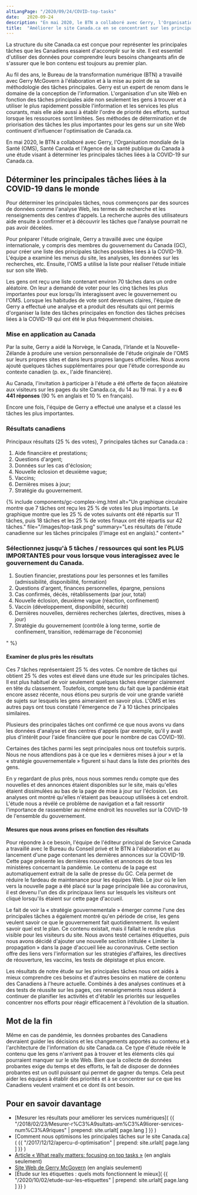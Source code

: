 ```yaml
---
altLangPage: "/2020/09/24/COVID-top-tasks"
date:   2020-09-24
description: "En mai 2020, le BTN a collaboré avec Gerry, l'Organisation mondiale de la Santé (OMS), Santé Canada et l'Agence de la santé publique du Canada à une étude visant à déterminer les principales tâches liées à la COVID-19 sur Canada.ca."
title:  "Améliorer le site Canada.ca en se concentrant sur les principales tâches liées à la COVID-19"
---
```


La structure du site Canada.ca est conçue pour représenter les principales tâches que les Canadiens essaient d'accomplir sur le site. Il est essentiel d'utiliser des données pour comprendre leurs besoins changeants afin de s'assurer que le bon contenu est toujours au premier plan.

Au fil des ans, le Bureau de la transformation numérique (BTN) a travaillé avec Gerry McGovern à l'élaboration et à la mise au point de sa méthodologie des tâches principales. Gerry est un expert de renom dans le domaine de la conception de l'information. L'organisation d'un site Web en fonction des tâches principales aide non seulement les gens à trouver et à utiliser le plus rapidement possible l'information et les services les plus courants, mais elle aide aussi à établir l'ordre de priorité des efforts, surtout lorsque les ressources sont limitées. Ses méthodes de détermination et de priorisation des tâches les plus importantes pour les gens sur un site Web continuent d'influencer l'optimisation de Canada.ca.

En mai 2020, le BTN a collaboré avec Gerry, l'Organisation mondiale de la Santé (OMS), Santé Canada et l'Agence de la santé publique du Canada à une étude visant à déterminer les principales tâches liées à la COVID-19 sur Canada.ca.

## Déterminer les principales tâches liées à la COVID-19 dans le monde

Pour déterminer les principales tâches, nous commençons par des sources de données comme l'analyse Web, les termes de recherche et les renseignements des centres d'appels. La recherche auprès des utilisateurs aide ensuite à confirmer et à découvrir les tâches que l'analyse pourrait ne pas avoir décelées.

Pour préparer l'étude originale, Gerry a travaillé avec une équipe internationale, y compris des membres du gouvernement du Canada (GC), pour créer une liste des principales tâches possibles liées à la COVID-19. L'équipe a examiné les menus du site, les analyses, les données sur les recherches, etc. Ensuite, l'OMS a utilisé la liste pour réaliser l'étude initiale sur son site Web.

Les gens ont reçu une liste contenant environ 70 tâches dans un ordre aléatoire. On leur a demandé de voter pour les cinq tâches les plus importantes pour eux lorsqu'ils interagissent avec le gouvernement ou l'OMS. Lorsque les habitudes de vote sont devenues claires, l'équipe de Gerry a effectué une analyse et a produit des résultats qui ont permis d'organiser la liste des tâches principales en fonction des tâches précises liées à la COVID-19 qui ont été le plus fréquemment choisies.

### Mise en application au Canada

Par la suite, Gerry a aidé la Norvège, le Canada, l'Irlande et la Nouvelle-Zélande à produire une version personnalisée de l'étude originale de l'OMS sur leurs propres sites et dans leurs propres langues officielles. Nous avons ajouté quelques tâches supplémentaires pour que l'étude corresponde au contexte canadien (p. ex., l'aide financière).

Au Canada, l'invitation à participer à l'étude a été offerte de façon aléatoire aux visiteurs sur les pages du site Canada.ca, du 14 au 19 mai. Il y a eu **6 441 réponses** (90&nbsp;% en anglais et 10&nbsp;% en français).

Encore une fois, l'équipe de Gerry a effectué une analyse et a classé les tâches les plus importantes.

### Résultats canadiens

Principaux résultats (25&nbsp;% des votes), 7 principales tâches sur Canada.ca&nbsp;:

1. Aide financière et prestations;
2. Questions d'argent;
3. Données sur les cas d'éclosion;
4. Nouvelle éclosion et deuxième vague;
5. Vaccins;
6. Dernières mises à jour;
7. Stratégie du gouvernement.

{% include components/gc-complex-img.html
   alt="Un graphique circulaire montre que 7 tâches ont reçu les 25&nbsp;% de votes les plus importants. Le graphique montre que les 25&nbsp;% de votes suivants ont été répartis sur 11 tâches, puis 18 tâches et les 25&nbsp;% de votes finaux ont été répartis sur 42 tâches."
   file="/images/top-task.png"
   summary="Les résultats de l'étude canadienne sur les tâches principales (l'image est en anglais)."
   content="<h3>Sélectionnez jusqu'à 5 tâches / ressources qui sont les PLUS IMPORTANTES pour vous lorsque vous interagissez avec le gouvernement du Canada.</h3>
  <ol>
    <li>Soutien financier, prestations pour les personnes et les familles (admissibilité, disponibilité, formation)</li>
    <li>Questions d'argent, finances personnelles, épargne, pensions</li>
    <li>Cas confirmés, décès, rétablissements (par jour, total)</li>
    <li>Nouvelle éclosion, deuxième vague (réaction, confinement)</li>
    <li>Vaccin (développement, disponibilité, sécurité)</li>
    <li>Dernières nouvelles, dernières recherches (alertes, directives, mises à jour)</li>
    <li>Stratégie du gouvernement (contrôle à long terme, sortie de confinement, transition, redémarrage de l'économie)</li>
  </ol>"
%}

#### Examiner de plus près les résultats

Ces 7 tâches représentaient 25&nbsp;% des votes. Ce nombre de tâches qui obtient 25&nbsp;% des votes est élevé dans une étude sur les principales tâches. Il est plus habituel de voir seulement quelques tâches émerger clairement en tête du classement. Toutefois, compte tenu du fait que la pandémie était encore assez récente, nous étions peu surpris de voir une grande variété de sujets sur lesquels les gens aimeraient en savoir plus. L'OMS et les autres pays ont tous constaté l'émergence de 7 à 10 tâches principales similaires.

Plusieurs des principales tâches ont confirmé ce que nous avons vu dans les données d'analyse et des centres d'appels (par exemple, qu'il y avait plus d'intérêt pour l'aide financière que pour le nombre de cas COVID-19).

Certaines des tâches parmi les sept principales nous ont toutefois surpris. Nous ne nous attendions pas à ce que les «&nbsp;dernières mises à jour&nbsp;» et la «&nbsp;stratégie gouvernementale&nbsp;» figurent si haut dans la liste des priorités des gens.

En y regardant de plus près, nous nous sommes rendu compte que des nouvelles et des annonces étaient disponibles sur le site, mais qu'elles étaient dissimulées au bas de la page de mise à jour sur l'éclosion. Les analyses ont montré qu'elles n'étaient pas beaucoup utilisées à cet endroit. L'étude nous a révélé ce problème de navigation et a fait ressortir l'importance de rassembler au même endroit les nouvelles sur la COVID-19 de l'ensemble du gouvernement.

#### Mesures que nous avons prises en fonction des résultats

Pour répondre à ce besoin, l'équipe de l'éditeur principal de Service Canada a travaillé avec le Bureau du Conseil privé et le BTN à l'élaboration et au lancement d'une page contenant les dernières annonces sur la COVID-19. Cette page présente les dernières nouvelles et annonces de tous les ministères concernant la pandémie. Le contenu de la page est automatiquement extrait de la salle de presse du GC. Cela permet de réduire le fardeau de maintenance pour les équipes Web. Le jour où le lien vers la nouvelle page a été placé sur la page principale liée au coronavirus, il est devenu l'un des dix principaux liens sur lesquels les visiteurs ont cliqué lorsqu'ils étaient sur cette page d'accueil.

Le fait de voir la «&nbsp;stratégie gouvernementale&nbsp;» émerger comme l'une des principales tâches a également montré qu'en période de crise, les gens veulent savoir ce que le gouvernement fait quotidiennement. Ils veulent savoir quel est le plan. Ce contenu existait, mais il fallait le rendre plus visible pour les visiteurs du site. Nous avons testé certaines étiquettes, puis nous avons décidé d'ajouter une nouvelle section intitulée «&nbsp;Limiter la propagation&nbsp;» dans la page d'accueil liée au coronavirus. Cette section offre des liens vers l'information sur les stratégies d'affaires, les directives de réouverture, les vaccins, les tests de dépistage et plus encore.

Les résultats de notre étude sur les principales tâches nous ont aidés à mieux comprendre ces besoins et d'autres besoins en matière de contenu des Canadiens à l'heure actuelle. Combinés à des analyses continues et à des tests de réussite sur les pages, ces renseignements nous aident à continuer de planifier les activités et d'établir les priorités sur lesquelles concentrer nos efforts pour réagir efficacement à l'évolution de la situation.

## Mot de la fin

Même en cas de pandémie, les données probantes des Canadiens devraient guider les décisions et les changements apportés au contenu et à l'architecture de l'information du site Canada.ca. Ce type d'étude révèle le contenu que les gens n'arrivent pas à trouver et les éléments clés qui pourraient manquer sur le site Web. Bien que la collecte de données probantes exige du temps et des efforts, le fait de disposer de données probantes est un outil puissant qui permet de gagner du temps. Cela peut aider les équipes à établir des priorités et à se concentrer sur ce que les Canadiens veulent vraiment et ce dont ils ont besoin.

## Pour en savoir davantage

* [Mesurer les résultats pour améliorer les services numériques]( {{ "/2018/02/23/Mesurer-r%C3%A9sultats-am%C3%A9liorer-services-num%C3%A9riques" | prepend: site.urlalt[ page.lang ] }} )
* [Comment nous optimisons les principales tâches sur le site Canada.ca]( {{ "/2017/12/12/apercu-d-optimisation" | prepend: site.urlalt[ page.lang ] }} )
* [Article «&nbsp;What really matters: focusing on top tasks&nbsp;»](https://alistapart.com/article/what-really-matters-focusing-on-top-tasks) (en anglais seulement)
* [Site Web de Gerry McGovern](http://www.gerrymcgovern.com/) (en anglais seulement)
* [Étude sur les étiquettes&nbsp;: quels mots fonctionnent le mieux]( {{ "/2020/10/02/etude-sur-les-etiquettes" | prepend: site.urlalt[ page.lang ] }} )

